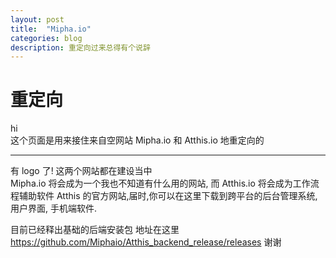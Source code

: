 ```yaml
---
layout: post
title:  "Mipha.io"
categories: blog
description: 重定向过来总得有个说辞
---
```


# 重定向

hi  
这个页面是用来接住来自空网站 Mipha.io 和 Atthis.io 地重定向的

* * *

有 logo 了!
这两个网站都在建设当中  
Mipha.io 将会成为一个我也不知道有什么用的网站, 而 Atthis.io 将会成为工作流程辅助软件 Atthis 的官方网站,届时,你可以在这里下载到跨平台的后台管理系统, 用户界面, 手机端软件.  

目前已经释出基础的后端安装包
地址在这里
<https://github.com/Miphaio/Atthis_backend_release/releases>
谢谢
